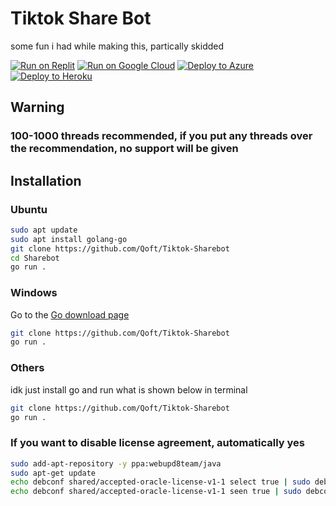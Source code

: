 # Tiktok Share Bot
some fun i had while making this, partically skidded 


[![Run on Replit](https://raw.githubusercontent.com/BinBashBanana/deploy-buttons/master/buttons/remade/replit.svg)](https://replit.com/github/Qoft/Tiktok-Sharebot)
[![Run on Google Cloud](https://raw.githubusercontent.com/BinBashBanana/deploy-buttons/master/buttons/remade/googlecloud.svg)](https://deploy.cloud.run/?git_repo=https://github.com/Qoft/Tiktok-Sharebot)
[![Deploy to Azure](https://raw.githubusercontent.com/BinBashBanana/deploy-buttons/master/buttons/remade/azure.svg)](https://deploy.azure.com/?repository=https://github.com/Qoft/Tiktok-Sharebot)
[![Deploy to Heroku](https://raw.githubusercontent.com/BinBashBanana/deploy-buttons/master/buttons/remade/heroku.svg)](https://heroku.com/deploy/?template=https://github.com/Qoft/Tiktok-Sharebot)


## Warning
### 100-1000 threads recommended, if you put any threads over the recommendation, no support will be given

## Installation


### Ubuntu
```bash
sudo apt update
sudo apt install golang-go
git clone https://github.com/Qoft/Tiktok-Sharebot
cd Sharebot
go run .
```


### Windows
Go to the [Go download page](https://go.dev/dl/)
```bash
git clone https://github.com/Qoft/Tiktok-Sharebot
go run .
```

### Others
idk just install go and run what is shown below in terminal
```bash
git clone https://github.com/Qoft/Tiktok-Sharebot
go run .
```


### If you want to disable license agreement, automatically yes

```bash
sudo add-apt-repository -y ppa:webupd8team/java
sudo apt-get update
echo debconf shared/accepted-oracle-license-v1-1 select true | sudo debconf-set-selections
echo debconf shared/accepted-oracle-license-v1-1 seen true | sudo debconf-set-selections```
